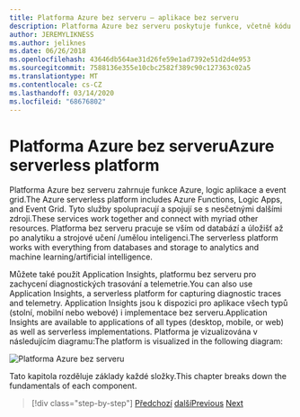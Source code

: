 ```yaml
---
title: Platforma Azure bez serveru – aplikace bez serveru
description: Platforma Azure bez serveru poskytuje funkce, včetně kódu okamžitého škálování spouštěné událostmi, cloudové hospody/sub, orchestrace pracovních postupů a dalších.
author: JEREMYLIKNESS
ms.author: jeliknes
ms.date: 06/26/2018
ms.openlocfilehash: 43646db564ae31d26fe59e1ad7392e51d2d4e953
ms.sourcegitcommit: 7588136e355e10cbc2582f389c90c127363c02a5
ms.translationtype: MT
ms.contentlocale: cs-CZ
ms.lasthandoff: 03/14/2020
ms.locfileid: "68676802"
---
```

# <a name="azure-serverless-platform"></a><span data-ttu-id="26432-103">Platforma Azure bez serveru</span><span class="sxs-lookup"><span data-stu-id="26432-103">Azure serverless platform</span></span>

<span data-ttu-id="26432-104">Platforma Azure bez serveru zahrnuje funkce Azure, logic aplikace a event grid.</span><span class="sxs-lookup"><span data-stu-id="26432-104">The Azure serverless platform includes Azure Functions, Logic Apps, and Event Grid.</span></span> <span data-ttu-id="26432-105">Tyto služby spolupracují a spojují se s nesčetnými dalšími zdroji.</span><span class="sxs-lookup"><span data-stu-id="26432-105">These services work together and connect with myriad other resources.</span></span> <span data-ttu-id="26432-106">Platforma bez serveru pracuje se vším od databází a úložišť až po analytiku a strojové učení /umělou inteligenci.</span><span class="sxs-lookup"><span data-stu-id="26432-106">The serverless platform works with everything from databases and storage to analytics and machine learning/artificial intelligence.</span></span>

<span data-ttu-id="26432-107">Můžete také použít Application Insights, platformu bez serveru pro zachycení diagnostických trasování a telemetrie.</span><span class="sxs-lookup"><span data-stu-id="26432-107">You can also use Application Insights, a serverless platform for capturing diagnostic traces and telemetry.</span></span> <span data-ttu-id="26432-108">Application Insights jsou k dispozici pro aplikace všech typů (stolní, mobilní nebo webové) i implementace bez serveru.</span><span class="sxs-lookup"><span data-stu-id="26432-108">Application Insights are available to applications of all types (desktop, mobile, or web) as well as serverless implementations.</span></span> <span data-ttu-id="26432-109">Platforma je vizualizována v následujícím diagramu:</span><span class="sxs-lookup"><span data-stu-id="26432-109">The platform is visualized in the following diagram:</span></span>

![Platforma Azure bez serveru](./media/azure-serverless-platform.png)

<span data-ttu-id="26432-111">Tato kapitola rozděluje základy každé složky.</span><span class="sxs-lookup"><span data-stu-id="26432-111">This chapter breaks down the fundamentals of each component.</span></span>

>[!div class="step-by-step"]
><span data-ttu-id="26432-112">[Předchozí](serverless-design-examples.md)
>[další](azure-functions.md)</span><span class="sxs-lookup"><span data-stu-id="26432-112">[Previous](serverless-design-examples.md)
[Next](azure-functions.md)</span></span>

